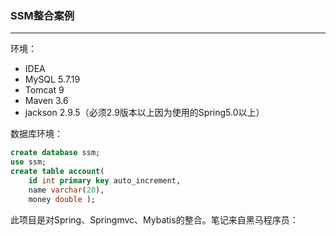 ### SSM整合案例

---

环境：

- IDEA
- MySQL 5.7.19
- Tomcat 9
- Maven 3.6
- jackson 2.9.5（必须2.9版本以上因为使用的Spring5.0以上）

数据库环境：

```sql
create database ssm; 
use ssm;
create table account( 
    id int primary key auto_increment,
    name varchar(20), 
    money double );
```

此项目是对Spring、Springmvc、Mybatis的整合。笔记来自黑马程序员：

